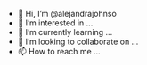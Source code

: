- 👋 Hi, I’m @alejandrajohnso
- 👀 I’m interested in ...
- 🌱 I’m currently learning ...
- 💞️ I’m looking to collaborate on ...
- 📫 How to reach me ...

<!---
alejandrajohnso/alejandrajohnso is a ✨ special ✨ repository because its `README.md` (this file) appears on your GitHub profile.
You can click the Preview link to take a look at your changes.
--->
